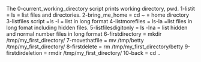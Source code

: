 The 0-current_working_directory script prints working directory, pwd.
1-listit = ls = list files and directories.
2-bring_me_home = cd ~ = home directory
3-listfiles script =ls -l = list in long format
4-listmorefiles = ls-la =list files in long fomat including hidden files.
5-listfilesdigitonly = ls -lna = list hidden and normal number files in long format
6-firstdirectory = mkdir /tmp/my_first_directory/
7-movethatfile = mv /tmp/betty /tmp/my_first_directory/
8-firstdelete = rm /tmp/my_first_directory/betty
9-firstdirdeletion = rmdir /tmp/my_first_directory/
10-back = cd ..
